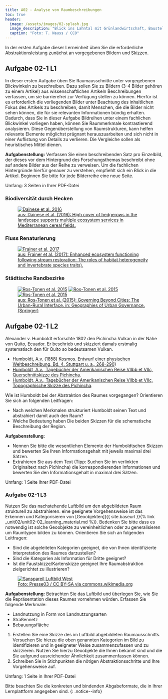 ```yaml
---
title: A02 - Analyse von Raumbeschreibungen
toc: true
header:
  image: /assets/images/02-splash.jpg
  image_description: "Blick ins Lahntal mit Grünlandwirtschaft, Baustelle für Stromtrassen und Regenbogen."
  caption: "Foto: T. Nauss / CC0"
---
```


In der ersten Aufgabe dieser Lerneinheit üben Sie die erforderliche Abstraktionsleistung zunächst an vorgegebenen Bildern und Skizzen.

## Aufgabe 02-1 L1

In dieser ersten Aufgabe üben Sie Raumausschnitte unter vorgegebenen Blickwinkeln zu beschreiben. Dazu sollen Sie zu Bildern (3-4 Bilder gehören zu einem Artikel) aus wissenschaftlichen Artikeln Beschreibungen verfassen, um sie barrierefrei zur Verfügung stellen zu können. Hierfür ist es erforderlich die vorliegenden Bilder unter Beachtung des inhaltlichen Fokus des Artikels zu beschreiben, damit Menschen, die die Bilder nicht sehen können, die für sie relevanten Informationen bündig erhalten. Dadurch, dass Sie in dieser Aufgabe Bildreihen unter einem fachlichen Blickwinkel vorliegen haben, können Sie Raummerkmale kontrastierend analysieren. Diese Gegenüberstellung von Raumstrukturen, kann helfen relevante Elemente möglichst prägnant herauszuarbeiten und sich nicht in einer Auflistung von Details zu verlieren. Die Vergleiche sollen als heuristisches Mittel dienen.

**Aufgabenstellung:**
Verfassen Sie einen beschreibenden Satz pro Einzelbild, der dieses vor dem Hintergrund des Forschungsthemas beschreibt ohne auf andere Bilder aus der Reihe zu verweisen. Um die fachlichen Hintergründe hierfür genauer zu verstehen, empfiehlt sich ein Blick in die Artikel. Beginnen Sie bitte für jede Bilderreihe eine neue Seite.

Umfang: 3 Seiten in Ihrer PDF-Datei

### Biodiversität durch Hecken
<figure>
	<a href="https://besjournals.onlinelibrary.wiley.com/cms/asset/49072000-0c42-42a2-b925-a34d2cd4f6e4/jpe12747-fig-0001-m.jpg"><img src="https://besjournals.onlinelibrary.wiley.com/cms/asset/49072000-0c42-42a2-b925-a34d2cd4f6e4/jpe12747-fig-0001-m.jpg" alt="Dainese et al. 2016"></a>
	<figcaption><a href="https://besjournals.onlinelibrary.wiley.com/doi/full/10.1111/1365-2664.12747"> aus: Dainese et al. (2016): High cover of hedgerows in the landscape supports multiple ecosystem services in Mediterranean cereal fields.</a></figcaption>
</figure>

### Fluss Renaturierung
<figure>
	<a href="https://besjournals.onlinelibrary.wiley.com/cms/asset/255e7bc8-499e-465c-a1d5-6874aba5d33e/jpe12932-fig-0001-m.jpg"><img src="https://besjournals.onlinelibrary.wiley.com/cms/asset/255e7bc8-499e-465c-a1d5-6874aba5d33e/jpe12932-fig-0001-m.jpg" alt="Frainer et al. 2017"></a>
	<figcaption><a href="https://besjournals.onlinelibrary.wiley.com/doi/full/10.1111/1365-2664.12932"> aus: Frainer et al. (2017): Enhanced ecosystem functioning following stream restoration: The roles of habitat heterogeneity and invertebrate species traits).</a></figcaption>
</figure>

### Städtische Randbezirke
<figure>
	<a href="https://media.springernature.com/lw785/springer-static/image/chp%3A10.1007%2F978-3-319-21272-2_5/MediaObjects/327100_1_En_5_Fig2_HTML.jpg"><img src="https://media.springernature.com/lw785/springer-static/image/chp%3A10.1007%2F978-3-319-21272-2_5/MediaObjects/327100_1_En_5_Fig2_HTML.jpg" alt="Ros-Tonen et al. 2015"></a>
  	<a href="https://media.springernature.com/lw785/springer-static/image/chp%3A10.1007%2F978-3-319-21272-2_5/MediaObjects/327100_1_En_5_Fig3_HTML.jpg"><img src="https://media.springernature.com/lw785/springer-static/image/chp%3A10.1007%2F978-3-319-21272-2_5/MediaObjects/327100_1_En_5_Fig3_HTML.jpg" alt="Ros-Tonen et al. 2015"></a>
    	<a href="https://media.springernature.com/lw785/springer-static/image/chp%3A10.1007%2F978-3-319-21272-2_5/MediaObjects/327100_1_En_5_Fig4_HTML.jpg"><img src="https://media.springernature.com/lw785/springer-static/image/chp%3A10.1007%2F978-3-319-21272-2_5/MediaObjects/327100_1_En_5_Fig4_HTML.jpg" alt="Ros-Tonen et al. 2015"></a>
	<figcaption><a href="https://link.springer.com/chapter/10.1007/978-3-319-21272-2_5">
		aus: Ros-Tonen et al. (2015): Governing Beyond Cities: The Urban-Rural Interface. in: Geographies of Urban Governance. (Springer) </a></figcaption>
</figure>


## Aufgabe 02-1 L2
Alexander v. Humboldt erforschte 1802 den Pichincha Vulkan in der Nähe von Quito, Ecuador. Er beschrieb und skizziert damals erstmalig systematisch den für Quito so bedeutsamen Vulkan.

* [Humboldt, A.v. (1858) Kosmos. Entwurf einer physischen Weltbeschreibung. Bd. 4. Stuttgart u. a., 268-290](https://www.projekt-gutenberg.org/humbolda/kosmos/kosmos.html#kos424))
* [Humboldt, A.v., Tagebücher der Amerikanischen Reise VIIbb et VIIc, Querschnittskizze des Pichincha](https://digital.staatsbibliothek-berlin.de/werkansicht?PPN=PPN779884310&PHYSID=PHYS_0806&view=overview-toc&DMDID=DMDLOG_0001).
* [Humboldt, A.v., Tagebücher der Amerikanischen Reise VIIbb et VIIc, Topographische Skizze des Pichincha](https://digital.staatsbibliothek-berlin.de/werkansicht?PPN=PPN779884310&PHYSID=PHYS_0820&view=overview-toc&DMDID=DMDLOG_0001).

Wie ist Humboldt bei der Abstraktion des Raumes vorgegangen? Orientieren Sie sich an folgenden Leitfragen:
* Nach welchen Merkmalen strukturiert Humboldt seinen Text und abstrahiert damit auch den Raum?
* Welche Bedeutung haben Die beiden Skizzen für die schematische Beschreibung der Region.

**Aufgabenstellung:**
* Nennen Sie bitte die wesentlichen Elemente der Humboldtschen Skizzen und bewerten Sie Ihren Informationsgehalt mit jeweils maximal drei Sätzen. 
* Extrahieren Sie aus dem Text (Tipp: Suchen Sie im verlinkten Originaltext nach Pichincha) die korrespondierenden Informationen und bewerten Sie den Informationsgehalt in maximal drei Sätzen.

Umfang: 1 Seite Ihrer PDF-Datei


### Aufgabe 02-1 L3
Nutzen Sie das nachstehende Luftbild um den abgebildeten Raum strukturell zu abstrahieren. eine geeignete Vorgehensweise ist das Erkennen und Kategorisieren von [Geoobjekten]({{ site.baseurl }}{% link _unit02/unit02-02_learning_material.md %}). Bedenken Sie bitte dass es notwendig ist solche Geoobjekte zu vereinheitlichen oder zu generalisieren um Raumtypen bilden zu können. Orientieren Sie sich an folgenden Leitfragen:
* Sind die abgeleiteten Kategorien geeignet, die von Ihnen identifizierte Interpretation des Raumes darzustellen?
* Sind die Kategorien als Information für Dritte geeignet?
* Ist die Faustskizze/Kartenskizze  geeignet Ihre Raumabstraktion zielgerichtet zu illustrieren?

<figure>
	<a href="https://upload.wikimedia.org/wikipedia/commons/2/2c/Sanspareil_Luftbild_West.jpg"><img src="https://upload.wikimedia.org/wikipedia/commons/2/2c/Sanspareil_Luftbild_West.jpg" alt="Sanspareil Luftbild West"></a>
	<figcaption><a href="https://commons.wikimedia.org/wiki/File:Sanspareil_Luftbild_West.jpg">Foto: Presse03 / CC BY-SA via commons.wikimedia.org</a></figcaption>
</figure>


**Aufgabenstellung:** Betrachten Sie das Luftbild und überlegen Sie, wie Sie die Repräsentation dieses Raumes vornehmen würden. Erfassen Sie folgende Merkmale:


* Landnutzung in Form von Landnutzungsarten
* Straßennetz
* Bebauungsfläche

 1. Erstellen Sie eine Skizze des im Luftbild abgebildeten Raumausschnitts. Versuchen Sie hierzu die oben genannten Kategorien im Bild zu identifizieren und in geeigneter Weise zusammenzufassen und zu skizzieren. Nutzen Sie hierzu Geoobjekte die Ihnen bekannt sind und die Sie aufgrund ausreichender Ähnlichkeit zusammenfassen können.
 2. Schreiben Sie in Stichpunkten die nötigen Abstraktionsschritte und Ihre Vorgehensweise auf.

Umfang: 1 Seite in Ihrer PDF-Datei

Bitte beachten Sie die konkreten und bindenden Abgabeformate, die in Ihrer Lernplattform angegeben sind.
{: .notice--info}


<!---
Für die erste Aufgabe machen wir ein Gedankenexperiment. Stellen Sie sich vor, dass Sie fünf der folgenden Bilder jeweils im Rahmen einer wissenschaftlichen Studie gemacht haben. Sie haben also insgesamt fünf Studien durchgeführt. Für die Publikation der Studien in getrennten wissenschaftlichen Artikeln nutzen sie das jeweils zugehörige Bild, um Ihr Forschungsthema zu illustrieren. Da die Artikel auch online veröffentlicht werden, fügen Sie nicht nur das Bild ein, sondern Hinterlegen auch eine Bildbeschreibung um die Barrierefreiheit zu unterstützten. Die Bildbeschreibung soll dabei auf Ihr Forschungsthema fokussieren und nicht das Bild ganz allgemein beschreiben.

{% include gallery_collection gallery_path = "images/unit02-04_assignment_02-1/L1" caption = "Raumbilder" %}
-->
